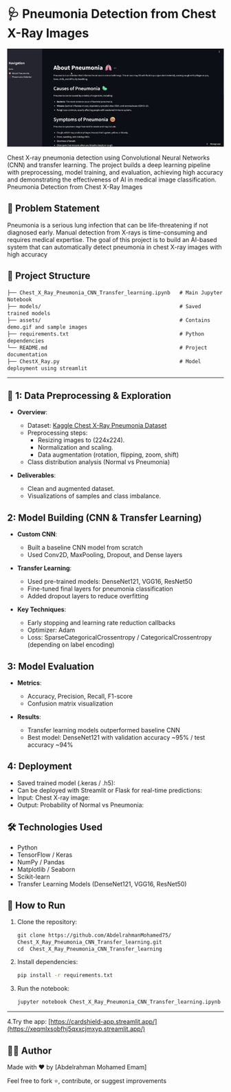 # 🩺 Pneumonia Detection from Chest X-Ray Images

![Demo of Project](assets/demo.gif)


Chest X-ray pneumonia detection using Convolutional Neural Networks (CNN) and transfer learning. The project builds a deep learning pipeline with preprocessing, model training, and evaluation, achieving high accuracy and demonstrating the effectiveness of AI in medical image classification.
Pneumonia Detection from Chest X-Ray Images

## 📝 Problem Statement

Pneumonia is a serious lung infection that can be life-threatening if not diagnosed early. Manual detection from X-rays is time-consuming and requires medical expertise. The goal of this project is to build an AI-based system that can automatically detect pneumonia in chest X-ray images with high accuracy

## 📁 Project Structure 
```
├── Chest_X_Ray_Pneumonia_CNN_Transfer_learning.ipynb   # Main Jupyter Notebook
├── models/                                             # Saved trained models
├── assets/                                             # Contains demo.gif and sample images
├── requirements.txt                                    # Python dependencies
└── README.md                                           # Project documentation
├── ChestX_Ray.py                                       # Model deployment using streamlit
```
---

## 🧩 1: Data Preprocessing & Exploration

- **Overview**:
  - Dataset: [Kaggle Chest X-Ray Pneumonia Dataset](https://www.kaggle.com/paultimothymooney/chest-xray-pneumonia)
  - Preprocessing steps:
    - Resizing images to (224x224).
    - Normalization and scaling.
    - Data augmentation (rotation, flipping, zoom, shift)
  - Class distribution analysis (Normal vs Pneumonia)

- **Deliverables**:
  - Clean and augmented dataset.
  -  Visualizations of samples and class imbalance.
## 2: Model Building (CNN & Transfer Learning)

- **Custom CNN**:
  
  - Built a baseline CNN model from scratch
  - Used Conv2D, MaxPooling, Dropout, and Dense layers
    
- **Transfer Learning**:
  - Used pre-trained models: DenseNet121, VGG16, ResNet50
  - Fine-tuned final layers for pneumonia classification
  - Added dropout layers to reduce overfitting
- **Key Techniques**:

  - Early stopping and learning rate reduction callbacks
  - Optimizer: Adam
  - Loss: SparseCategoricalCrossentropy / CategoricalCrossentropy (depending on label encoding)


## 3: Model Evaluation

- **Metrics**:
  - Accuracy, Precision, Recall, F1-score
  - Confusion matrix visualization

- **Results**:
  - Transfer learning models outperformed baseline CNN
  - Best model: DenseNet121 with validation accuracy ~95% / test accuracy ~94%


## 4: Deployment
- Saved trained model (.keras / .h5):
- Can be deployed with Streamlit or Flask for real-time predictions:
- Input: Chest X-ray image:
- Output: Probability of Normal vs Pneumonia:

## 🛠️ Technologies Used
- Python
- TensorFlow / Keras
- NumPy / Pandas
- Matplotlib / Seaborn
- Scikit-learn
- Transfer Learning Models (DenseNet121, VGG16, ResNet50)


## 🚀 How to Run
1. Clone the repository:
   ```bas
   git clone https://github.com/AbdelrahmanMohamed75/ Chest_X_Ray_Pneumonia_CNN_Transfer_learning.git
   cd  Chest_X_Ray_Pneumonia_CNN_Transfer_learning
   ```

2. Install dependencies:
   ```bash
   pip install -r requirements.txt
   ```
3. Run the notebook:
   ```bash
   jupyter notebook Chest_X_Ray_Pneumonia_CNN_Transfer_learning.ipynb
   ```
---
4.Try the app: [https://cardshield-app.streamlit.app/](https://xeqmlxsobfhj5qxxcjmxyp.streamlit.app/)

## 👨‍💻 Author
 Made with ❤️ by [Abdelrahman Mohamed Emam]

Feel free to fork ⭐, contribute, or suggest improvements























